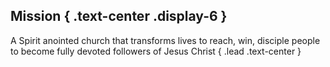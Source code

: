 ## Mission { .text-center .display-6 }

A Spirit anointed church that transforms lives to reach, win, disciple people to
become fully devoted followers of Jesus Christ
{ .lead .text-center }
